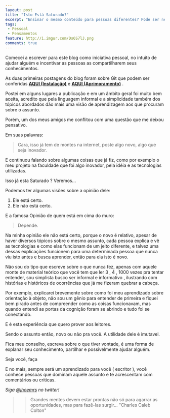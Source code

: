 ```yaml
---
layout: post
title: "Isto Está Saturado?"
excerpt: "Ensinar o mesmo conteúdo para pessoas diferentes? Pode ser necessário explicações diferentes!"
tags:
 - Pessoal
 - Pensamentos
feature: http://i.imgur.com/Ds6S7lJ.png
comments: true
---
```


Comecei a escrever para este blog como iniciativa pessoal, no intuito de ajudar alguém e incentivar as pessoas as compartilharem seus conhecimentos.

As duas primeiras postagens do blog foram sobre Git que podem ser conferidas **[AQUI (Instalação)](http://jhoemrs.github.io/usandoGiteGithub)** e **[AQUI (Aprimoramento)](http://jhoemrs.github.io/aprimorandoGit)** .

Postei em alguns lugares a publicação e em um âmbito geral foi muito bem aceita, acredito que pela linguagem informal e a simplicidade também dos tópicos abordados dão mais uma visão de aprendizagem aos que procuram sobre o assunto.

Porém, um dos meus amigos me conflitou com uma questão que me deixou pensativo.

Em suas palavras:

> Cara, isso já tem de montes na internet, poste algo novo, algo que seja inovador.

E continuou falando sobre algumas coisas que já fiz, como por exemplo o meu projeto na faculdade que foi algo inovador, pela idéia e as tecnologias utilizadas.

Isso já esta Saturado ? Veremos...

Podemos ter algumas visões sobre a opinião dele:

1. Ele está certo.
2. Ele não está certo.

E a famosa Opinião de quem está em cima do muro:

> Depende.

Na minha opinião ele não está certo, porque o novo é relativo, apesar de haver diversos tópicos sobre o mesmo assunto, cada pessoa explica e vê as tecnologias e como elas funcionam de um jeito diferente, e talvez uma dessas explicações funcionem para uma determinada pessoa que nunca viu isto antes e busca aprender, então para ela isto é novo.

Não sou do tipo que escreve sobre o que nunca fez, apenas com aquele monte de material teórico que você tem que ler 3 , 4 , 1000 vezes pra tentar entender, sou simplista busco ser informal e informativo , ilustrando com histórias e históricos de ocorrências que já me fizeram quebrar a cabeça.

Por exemplo, explicarei brevemente sobre como foi meu aprendizado sobre orientação à objeto, não sou um gênio para entender de primeira e fiquei bem pirado antes de compreender como as coisas funcionavam, mas quando entendi as portas da cognição foram se abrindo e tudo foi se conectando.

E é esta experiência que quero prover aos leitores.

Sendo o assunto então, novo ou não pra você. A utilidade dele é imutavel.

Fica meu conselho, escreva sobre o que tiver vontade, é uma forma de explanar seu conhecimento, partilhar e possivelmente ajudar alguém.

Seja você, faça

E no mais, sempre será um aprendizado para você ( escritor ), você conhece pessoas que dominam aquele assunto e te acrescentam com comentários ou criticas.

*Siga [@jhoemrs](http://www.twitter.com/jhoemrs) no twitter!*

>> Grandes mentes devem estar prontas não só para agarrar as oportunidades, mas para fazê-las surgir... "Charles Caleb Colton"
